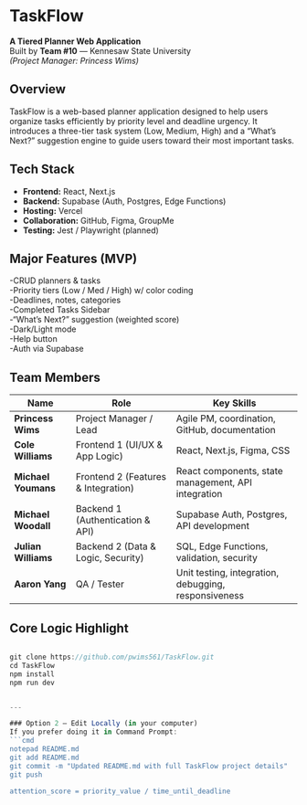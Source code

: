 # TaskFlow
**A Tiered Planner Web Application**  
Built by **Team #10** — Kennesaw State University  
*(Project Manager: Princess Wims)*

## Overview
TaskFlow is a web-based planner application designed to help users organize tasks efficiently by priority level and deadline urgency. It introduces a three-tier task system (Low, Medium, High) and a “What’s Next?” suggestion engine to guide users toward their most important tasks.

## Tech Stack
- **Frontend:** React, Next.js  
- **Backend:** Supabase (Auth, Postgres, Edge Functions)  
- **Hosting:** Vercel  
- **Collaboration:** GitHub, Figma, GroupMe  
- **Testing:** Jest / Playwright (planned)

## Major Features (MVP)
-CRUD planners & tasks  
-Priority tiers (Low / Med / High) w/ color coding  
-Deadlines, notes, categories  
-Completed Tasks Sidebar  
-“What’s Next?” suggestion (weighted score)  
-Dark/Light mode  
-Help button  
-Auth via Supabase  

## Team Members
| Name | Role | Key Skills |
|------|------|------------|
| **Princess Wims** | Project Manager / Lead | Agile PM, coordination, GitHub, documentation |
| **Cole Williams** | Frontend 1 (UI/UX & App Logic) | React, Next.js, Figma, CSS |
| **Michael Youmans** | Frontend 2 (Features & Integration) | React components, state management, API integration |
| **Michael Woodall** | Backend 1 (Authentication & API) | Supabase Auth, Postgres, API development |
| **Julian Williams** | Backend 2 (Data & Logic, Security) | SQL, Edge Functions, validation, security |
| **Aaron Yang** | QA / Tester | Unit testing, integration, debugging, responsiveness |

## Core Logic Highlight
```js

git clone https://github.com/pwims561/TaskFlow.git
cd TaskFlow
npm install
npm run dev


---

### Option 2 — Edit Locally (in your computer)
If you prefer doing it in Command Prompt:
```cmd
notepad README.md
git add README.md
git commit -m "Updated README.md with full TaskFlow project details"
git push

attention_score = priority_value / time_until_deadline

